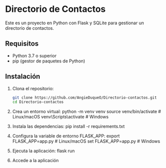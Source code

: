 # Directorio de Contactos

Este es un proyecto en Python con Flask y SQLite para gestionar un directorio de contactos.

## Requisitos

- Python 3.7 o superior
- pip (gestor de paquetes de Python)

## Instalación

1. Clona el repositorio:
   ```bash
   git clone https://github.com/AngieDuqueO/Directorio-contactos.git
   cd Directorio-contactos
   
2. Crea un entorno virtual:
   python -m venv venv
source venv/bin/activate  # Linux/macOS
venv\Scripts\activate     # Windows

3. Instala las dependencias:
   pip install -r requirements.txt

5. Configura la variable de entorno FLASK_APP:
 export FLASK_APP=app.py  # Linux/macOS
set FLASK_APP=app.py     # Windows

8. Ejecuta la aplicación:
   flask run

10. Accede a la aplicación
